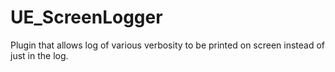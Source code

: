 # UE_ScreenLogger
Plugin that allows log of various verbosity to be printed on screen instead of just in the log.
